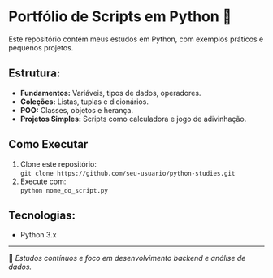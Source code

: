 # Portfólio de Scripts em Python 🐍

Este repositório contém meus estudos em Python, com exemplos práticos e pequenos projetos.

## Estrutura:
- **Fundamentos:** Variáveis, tipos de dados, operadores.
- **Coleções:** Listas, tuplas e dicionários.
- **POO:** Classes, objetos e herança.
- **Projetos Simples:** Scripts como calculadora e jogo de adivinhação.

## Como Executar
1. Clone este repositório:  
   `git clone https://github.com/seu-usuario/python-studies.git`
2. Execute com:  
   `python nome_do_script.py`

## Tecnologias:
- Python 3.x
- ---
🚀 *Estudos contínuos e foco em desenvolvimento backend e análise de dados.*
